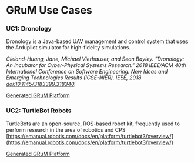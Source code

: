 # GRuM Use Cases


### UC1: Dronology

 Dronology is a Java-based UAV management and control system that uses the Ardupilot simulator for high-fidelity simulations.
 
_Cleland-Huang, Jane, Michael Vierhauser, and Sean Bayley. "Dronology: An Incubator for Cyber-Physical Systems Research." 2018 IEEE/ACM 40th International Conference on Software Engineering: New Ideas and Emerging Technologies Results (ICSE-NIER). IEEE, 2018 [doi:10.1145/3183399.318340](http://dx.doi.org/10.1145/3183399.318340)._

[Generated GRuM Platform](/usecases/dronology)
 

### UC2: TurtleBot Robots

TurtleBots are an open-source, ROS-based robot kit, frequently used to perform research in the area of robotics and CPS
[https://emanual.robotis.com/docs/en/platform/turtlebot3/overview/](https://emanual.robotis.com/docs/en/platform/turtlebot3/overview/)

[Generated GRuM Platform](/usecases/turtlebot)
